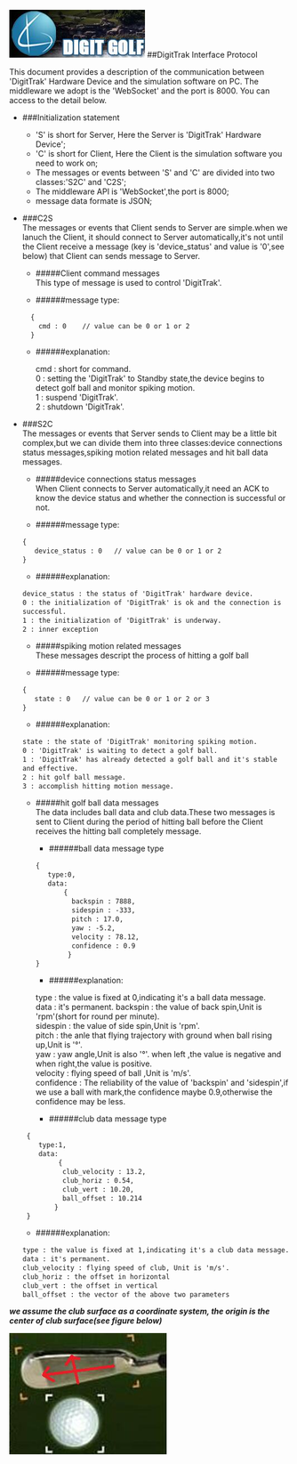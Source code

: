 ![](https://raw.githubusercontent.com/flufy3d/DigitTrak-Interface-Protocol/master/image/digitgolf.png)
##DigitTrak Interface Protocol

This document provides a description of the communication between 'DigitTrak' Hardware Device 
and the simulation software on PC. The middleware we adopt is the 'WebSocket' and the port is 8000.
You can access to the detail below.

* ###Initialization statement  

  * 'S' is short for Server, Here the Server is 'DigitTrak' Hardware Device';
  * 'C' is short for Client, Here the Client is the simulation software you need to work on;
  * The messages or events between 'S' and 'C' are divided into two classes:'S2C' and 'C2S'; 
  * The middleware API is 'WebSocket',the port is 8000;
  * message data formate is JSON;

* ###C2S   
  The messages or events that Client sends to Server are simple.when we lanuch the Client,
  it should connect to Server automatically,it's not until the Client receive a message 
  (key is 'device_status' and value is '0',see below) that Client can sends message to Server.

  * #####Client command messages     
This type of message is used to control 'DigitTrak'.   

   * ######message type:
    ```
      {
        cmd : 0    // value can be 0 or 1 or 2      
      }
    ```   
  * ######explanation: 
 
      cmd : short for command.      
       0  : setting the 'DigitTrak' to Standby state,the device begins to detect golf ball and monitor 
       spiking motion.       
       1  : suspend 'DigitTrak'.  
       2  : shutdown 'DigitTrak'.  

* ###S2C    
  The messages or events that Server sends to Client may be a little bit complex,but we can divide them into
  three classes:device connections status messages,spiking motion related messages and hit ball data messages.

  * #####device connections status messages   
When Client connects to Server automatically,it need an ACK to know the device status and whether the connection
is successful or not.

   * ######message type:   
    ```
    {
       device_status : 0   // value can be 0 or 1 or 2  
    }
    ```
     * ######explanation:  
  
      device_status : the status of 'DigitTrak' hardware device.        
      0 : the initialization of 'DigitTrak' is ok and the connection is successful.  
      1 : the initialization of 'DigitTrak' is underway.   
      2 : inner exception   

  * #####spiking motion related messages   
These messages descript the process of hitting a golf ball   

   * ######message type:  
    ```
    {
       state : 0   // value can be 0 or 1 or 2 or 3
    }
    ```
     * ######explanation: 
   
      state : the state of 'DigitTrak' monitoring spiking motion.      
      0 : 'DigitTrak' is waiting to detect a golf ball.  
      1 : 'DigitTrak' has already detected a golf ball and it's stable and effective.   
      2 : hit golf ball message.     
      3 : accomplish hitting motion message. 

  * #####hit golf ball data messages  
The data includes ball data and club data.These two messages is sent to Client during the period of hitting ball before 
the Client receives the hitting ball completely message.  

    * ######ball data message type  
    ```     
    {   
       type:0,  
       data:  
           {
             backspin : 7888,
             sidespin : -333,
             pitch : 17.0,
             yaw : -5.2,
             velocity : 78.12,
             confidence : 0.9
            }
    }
    ```  
     * ######explanation:  
  
      type : the value is fixed at 0,indicating it's a ball data message.  
      data : it's permanent.
      backspin : the value of back spin,Unit is 'rpm'(short for round per minute).   
      sidespin : the value of side spin,Unit is 'rpm'.  
      pitch : the anle that flying trajectory with ground when ball rising up,Unit is '°'.     
      yaw : yaw angle,Unit is also '°'. when left ,the value is negative and when right,the value is positive.   
      velocity : flying speed of ball ,Unit is 'm/s'.           
      confidence : The reliability of the value of 'backspin' and 'sidespin',if we use a ball with mark,the confidence maybe 0.9,otherwise the confidence  may be less. 
    
     * ######club data message type 
  ```     
   {   
      type:1,
      data:
           {
            club_velocity : 13.2,
            club_horiz : 0.54,
            club_vert : 10.20,
            ball_offset : 10.214
          }
   }
  ```  
     * ######explanation: 
   
      type : the value is fixed at 1,indicating it's a club data message.    
      data : it's permanent.   
      club_velocity : flying speed of club, Unit is 'm/s'.  
      club_horiz : the offset in horizontal     
      club_vert : the offset in vertical    
      ball_offset : the vector of the above two parameters  
      
***we assume the club surface as a coordinate system, the origin is the center of club surface(see figure below)***
     
![](https://raw.githubusercontent.com/flufy3d/DigitTrak-Interface-Protocol/master/image/coordinate.png)
 
    
    


